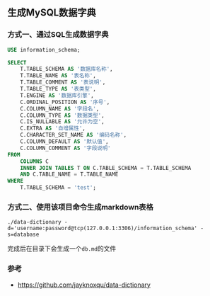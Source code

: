 ## 生成MySQL数据字典

### 方式一、通过SQL生成数据字典
```sql
USE information_schema;

SELECT
	T.TABLE_SCHEMA AS '数据库名称',
	T.TABLE_NAME AS '表名称',
	T.TABLE_COMMENT AS '表说明',
	T.TABLE_TYPE AS '表类型',
	T.ENGINE AS '数据库引擎',
	C.ORDINAL_POSITION AS '序号',
	C.COLUMN_NAME AS '字段名',
	C.COLUMN_TYPE AS '数据类型',
	C.IS_NULLABLE AS '允许为空',
	C.EXTRA AS '自增属性',
	C.CHARACTER_SET_NAME AS '编码名称',
	C.COLUMN_DEFAULT AS '默认值',
	C.COLUMN_COMMENT AS '字段说明' 
FROM
	COLUMNS C
	INNER JOIN TABLES T ON C.TABLE_SCHEMA = T.TABLE_SCHEMA 
	AND C.TABLE_NAME = T.TABLE_NAME 
WHERE
	T.TABLE_SCHEMA = 'test';
```

### 方式二、使用该项目命令生成markdown表格
```shell
./data-dictionary -d='username:password@tcp(127.0.0.1:3306)/information_schema' -s=database
```
完成后在目录下会生成一个`db.md`的文件

### 参考
- https://github.com/jayknoxqu/data-dictionary
